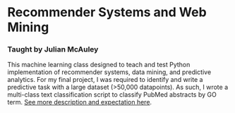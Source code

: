 # Recommender Systems and Web Mining
### Taught by Julian McAuley  
This machine learning class designed to teach and test Python implementation of recommender systems, data mining, and predictive analytics. For my final project, I was required to identify and write a predictive task with a large dataset (>50,000 datapoints). As such, I wrote a multi-class text classification script to classify PubMed abstracts by GO term. [See more description and expectation here](http://cseweb.ucsd.edu/classes/fa18/cse158-a/).
